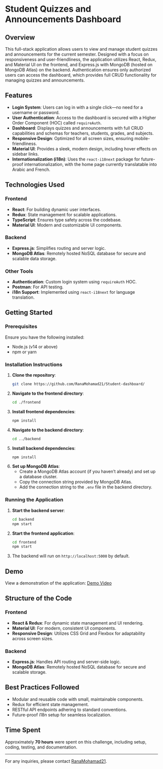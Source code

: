 # Student Quizzes and Announcements Dashboard

## Overview
This full-stack application allows users to view and manage student quizzes and announcements for the current semester. Designed with a focus on responsiveness and user-friendliness, the application utilizes React, Redux, and Material UI on the frontend, and Express.js with MongoDB (hosted on MongoDB Atlas) on the backend. Authentication ensures only authorized users can access the dashboard, which provides full CRUD functionality for managing quizzes and announcements.

## Features
- **Login System**: Users can log in with a single click—no need for a username or password.
- **User Authentication**: Access to the dashboard is secured with a Higher Order Component (HOC) called `requireAuth`.
- **Dashboard**: Displays quizzes and announcements with full CRUD capabilities and schemas for teachers, students, grades, and subjects.
- **Responsive Design**: Optimized for all screen sizes, ensuring mobile-friendliness.
- **Material UI**: Provides a sleek, modern design, including hover effects on sidebar links.
- **Internationalization (i18n)**: Uses the `react-i18next` package for future-proof internationalization, with the home page currently translatable into Arabic and French.

## Technologies Used
### Frontend
- **React**: For building dynamic user interfaces.
- **Redux**: State management for scalable applications.
- **TypeScript**: Ensures type safety across the codebase.
- **Material UI**: Modern and customizable UI components.

### Backend
- **Express.js**: Simplifies routing and server logic.
- **MongoDB Atlas**: Remotely hosted NoSQL database for secure and scalable data storage.

### Other Tools
- **Authentication**: Custom login system using `requireAuth` HOC.
- **Postman**: For API testing.
- **i18n Support**: Implemented using `react-i18next` for language translation.

## Getting Started

### Prerequisites
Ensure you have the following installed:
- Node.js (v14 or above)
- npm or yarn

### Installation Instructions
1. **Clone the repository**:
   ```bash
   git clone https://github.com/RanaMohamad21/Student-dashboard/
   ```
2. **Navigate to the frontend directory**:
   ```bash
   cd ./frontend
   ```
3. **Install frontend dependencies**:
   ```bash
   npm install
   ```
4. **Navigate to the backend directory**:
   ```bash
   cd ../backend
   ```
5. **Install backend dependencies**:
   ```bash
   npm install
   ```
6. **Set up MongoDB Atlas**:
   - Create a MongoDB Atlas account (if you haven’t already) and set up a database cluster.
   - Copy the connection string provided by MongoDB Atlas.
   - Add the connection string to the `.env` file in the backend directory.

### Running the Application
1. **Start the backend server**:
   ```bash
   cd backend
   npm start
   ```
2. **Start the frontend application**:
   ```bash
   cd frontend
   npm start
   ```
3. The backend will run on `http://localhost:5000` by default.

## Demo
View a demonstration of the application:
[Demo Video](https://drive.google.com/file/d/1pquSPJIVBUwbCKXdnbs00POEOYh8J9sD/view?usp=drive_link)

## Structure of the Code

### Frontend
- **React & Redux**: For dynamic state management and UI rendering.
- **Material UI**: For modern, consistent UI components.
- **Responsive Design**: Utilizes CSS Grid and Flexbox for adaptability across screen sizes.

### Backend
- **Express.js**: Handles API routing and server-side logic.
- **MongoDB Atlas**: Remotely hosted NoSQL database for secure and scalable storage.

## Best Practices Followed
- Modular and reusable code with small, maintainable components.
- Redux for efficient state management.
- RESTful API endpoints adhering to standard conventions.
- Future-proof i18n setup for seamless localization.

## Time Spent
Approximately **70 hours** were spent on this challenge, including setup, coding, testing, and documentation.

---
For any inquiries, please contact [RanaMohamad21](https://github.com/RanaMohamad21).

